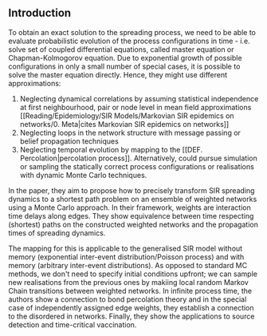 ## Introduction

To obtain an exact solution to the spreading process, we need to be able to evaluate probabilistic evolution of the process configurations in time - i.e. solve set of coupled differential equations, called master equation or Chapman-Kolmogorov equation. Due to exponential growth of possible configurations in only a small number of special cases, it is possible to solve the master equation directly. Hence, they might use different approximations:
1. Neglecting dynamical correlations by assuming statistical independence at first neighbourhood, pair or node level in mean field approximations [[Reading/Epidemiology/SIR Models/Markovian SIR epidemics on networks/0. Meta|cites Markovian SIR epidemics on networks]]
2. Neglecting loops in the network structure with message passing or belief propagation techniques
3. Neglecting temporal evolution by mapping to the [[DEF. Percolation|percolation process]].
Alternatively, could pursue simulation or sampling the statically correct process configurations or realisations with dynamic Monte Carlo techniques.

In the paper, they aim to propose how to precisely transform SIR spreading dynamics to a shortest path problem on an ensemble of weighted networks using a Monte Carlo approach. In their framework, weights are interaction time delays along edges. They show equivalence between time respecting (shortest) paths on the constructed weighted networks and the propagation times of spreading dynamics.

The mapping for this is applicable to the generalised SIR model without memory (exponential inter-event distribution/Poisson process) and with memory (arbitrary inter-event distributions). As opposed to standard MC methods, we don't need to specify initial conditions upfront; we can sample new realisations from the previous ones by makiing local random Markov Chain transitions between weighted networks. In infinite process time, the authors show a connection to bond percolation theory and in the special case of independently assigned edge weights, they establish a connection to the disordered in networks. Finally, they show the applications to source detection and time-critical vaccination.